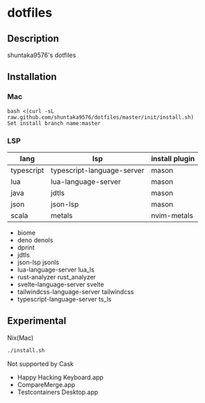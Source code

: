 # dotfiles
## Description
shuntaka9576's dotfiles

## Installation
### Mac
```
bash <(curl -sL raw.github.com/shuntaka9576/dotfiles/master/init/install.sh)
Set install branch name:master
```

### LSP

|lang|lsp|install plugin|
|---|---|---|
|typescript|typescript-language-server|mason
|lua|lua-language-server|mason
|java|jdtls|mason
|json|json-lsp|mason
|scala|metals|nvim-metals

* biome
* deno denols
* dprint
* jdtls
* json-lsp jsonls
* lua-language-server lua_ls
* rust-analyzer rust_analyzer
* svelte-language-server svelte
* tailwindcss-language-server tailwindcss
* typescript-language-server ts_ls

## Experimental

Nix(Mac)

```bash
./install.sh
```

Not supported by Cask

* Happy Hacking Keyboard.app
* CompareMerge.app
* Testcontainers Desktop.app
